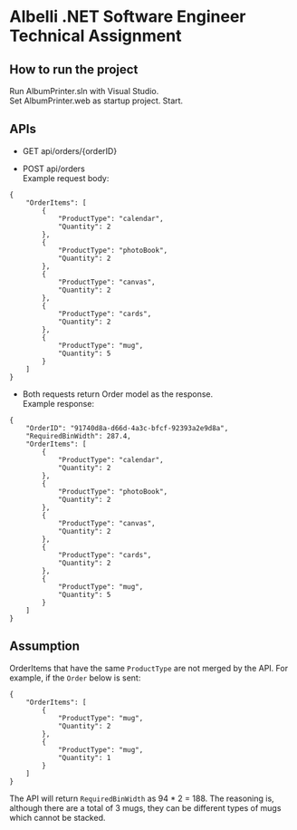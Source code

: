 # Albelli .NET Software Engineer Technical Assignment

## How to run the project

Run AlbumPrinter.sln with Visual Studio.  
Set AlbumPrinter.web as startup project.
Start.

## APIs

* GET api/orders/{orderID}

* POST api/orders  
Example request body:
```
{
    "OrderItems": [
        {
            "ProductType": "calendar",
            "Quantity": 2
        },
        {
            "ProductType": "photoBook",
            "Quantity": 2
        },
        {
            "ProductType": "canvas",
            "Quantity": 2
        },
        {
            "ProductType": "cards",
            "Quantity": 2
        },
        {
            "ProductType": "mug",
            "Quantity": 5
        }
    ]
}
```
* Both requests return Order model as the response.  
Example response:
```
{
    "OrderID": "91740d8a-d66d-4a3c-bfcf-92393a2e9d8a",
    "RequiredBinWidth": 287.4,
    "OrderItems": [
        {
            "ProductType": "calendar",
            "Quantity": 2
        },
        {
            "ProductType": "photoBook",
            "Quantity": 2
        },
        {
            "ProductType": "canvas",
            "Quantity": 2
        },
        {
            "ProductType": "cards",
            "Quantity": 2
        },
        {
            "ProductType": "mug",
            "Quantity": 5
        }
    ]
}
```
## Assumption
OrderItems that have the same `ProductType` are not merged by the API. For example, if the `Order` below is sent:
```
{
    "OrderItems": [
        {
            "ProductType": "mug",
            "Quantity": 2
        },
        {
            "ProductType": "mug",
            "Quantity": 1
        }
    ]
}
```
The API will return `RequiredBinWidth` as 94 * 2 = 188. The reasoning is, although there are a total of 3 mugs, they can be different types of mugs which cannot be stacked.